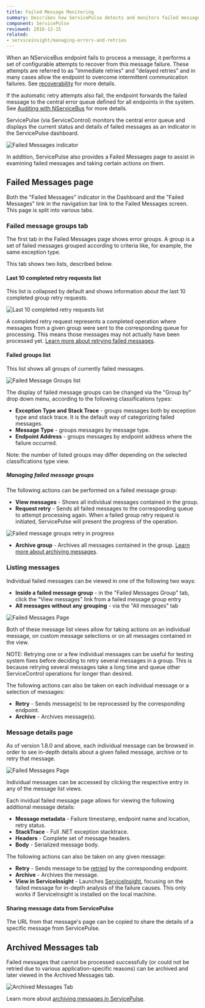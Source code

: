 ```yaml
---
title: Failed Message Monitoring
summary: Describes how ServicePulse detects and monitors failed messages, and allows retrying, or archiving failed messages
component: ServicePulse
reviewed: 2016-12-15
related:
- serviceinsight/managing-errors-and-retries
---
```


When an NServiceBus endpoint fails to process a message, it performs a set of configurable attempts to recover from this message failure. These attempts are referred to as "immediate retries" and "delayed retries" and in many cases allow the endpoint to overcome intermittent communication failures. See [recoverability](/nservicebus/recoverability/) for more details.

If the automatic retry attempts also fail, the endpoint forwards the failed message to the central error queue defined for all endpoints in the system. See [Auditing with NServiceBus](/nservicebus/operations/auditing.md) for more details.

ServicePulse (via ServiceControl) monitors the central error queue and displays the current status and details of failed messages as an indicator in the ServicePulse dashboard.

![Failed Messages indicator](images/indicators-failed-message.png 'width=500')

In addition, ServicePulse also provides a Failed Messages page to assist in examining failed messages and taking certain actions on them.


## Failed Messages page

Both the "Failed Messages" indicator in the Dashboard and the "Failed Messages" link in the navigation bar link to the Failed Messages screen. This page is split into various tabs.


### Failed message groups tab

The first tab in the Failed Messages page shows error groups. A group is a set of failed messages grouped according to criteria like, for example, the same exception type.

This tab shows two lists, described below.


#### Last 10 completed retry requests list

This list is collapsed by default and shows information about the last 10 completed group retry requests.

![Last 10 completed retry requests list](images/last-completed-group-retries.png 'width=500')

A completed retry request represents a completed operation where messages from a given group were sent to the corresponding queue for processing. This means those messages may not actually have been processed yet. [Learn more about retrying failed messages](/servicepulse/intro-failed-message-retries.md).


#### Failed groups list

This list shows all groups of currently failed messages.

![Failed Message Groups list](images/failed-message-groups.png 'width=500')

The display of failed message groups can be changed via the "Group by" drop down menu, according to the following classifications types:

 * **Exception Type and Stack Trace** - groups messages both by exception type and stack trace. It is the default way of categorizing failed messages.   
 * **Message Type** - groups messages by message type. 
 * **Endpoint Address** - groups messages by endpoint address where the failure occurred.
 
Note: the number of listed groups may differ depending on the selected classifications type view.


##### Managing failed message groups

The following actions can be performed on a failed message group:

 * **View messages** - Shows all individual messages contained in the group.
 * **Request retry** - Sends all failed messages to the corresponding queue to attempt processing again. When a failed group retry request is initiated, ServicePulse will present the progress of the operation.

![Failed message groups retry in progress](images/failed-group-retry-in-progress.png 'width=500')

 * **Archive group** - Archives all messages contained in the group. [Learn more about archiving messages](/servicepulse/intro-archived-messages.md).


### Listing messages

Individual failed messages can be viewed in one of the following two ways:

- **Inside a failed message group** - in the "Failed Messages Group" tab, click the "View messages" link from a failed message group entry
- **All messages without any grouping** - via the "All messages" tab

![Failed Messages Page](images/intro-failed-messages-failed-messages-page.png 'width=500')

Both of these message list views allow for taking actions on an individual message, on custom message selections or on all messages contained in the view.

NOTE: Retrying one or a few individual messages can be useful for testing system fixes before deciding to retry several messages in a group. This is because retrying several messages take a long time and queue other ServiceControl operations for longer than desired.

The following actions can also be taken on each individual message or a selection of messages:

* **Retry** - Sends message(s) to be reprocessed by the corresponding endpoint.
* **Archive** - Archives message(s).


### Message details page

As of version 1.8.0 and above, each individual message can be browsed in order to see in-depth details about a given failed message, archive or to retry that message.

![Failed Messages Page](images/failed-message-page.png 'width=500')

Individual messages can be accessed by clicking the respective entry in any of the message list views.

Each invidual failed message page allows for viewing the following additional message details:

* **Message metadata** - Failure timestamp, endpoint name and location, retry status.
* **StackTrace** - Full .NET exception stacktrace.
* **Headers** - Complete set of message headers.
* **Body** - Serialized message body.

The following actions can also be taken on any given message:

* **Retry** - Sends message to be [retried](/servicepulse/intro-failed-message-retries.md) by the corresponding endpoint.
* **Archive** - Archives the message.
* **View in ServiceInsight** - Launches [ServiceInsight](/serviceinsight/), focusing on the failed message for in-depth analysis of the failure causes. This only works if ServiceInsight is installed on the local machine.

#### Sharing message data from ServicePulse

The URL from that message's page can be copied to share the details of a specific message from ServicePulse.


## Archived Messages tab

Failed messages that cannot be processed successfully (or could not be retried due to various application-specific reasons) can be archived and later viewed in the Archived Messages tab.

![Archived Messages Tab](images/archive.png 'width=500')

Learn more about [archiving messages in ServicePulse](/servicepulse/intro-archived-messages.md).

